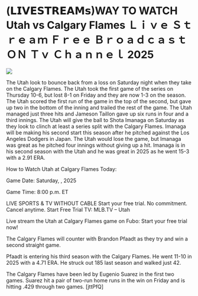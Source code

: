 # (𝗟𝗜𝗩𝗘𝗦𝗧𝗥𝗘𝗔𝗠𝘀)WAY TO WATCH Utah vs Calgary Flames Ｌｉｖｅ Ｓｔｒｅａｍ Ｆｒｅｅ Ｂｒｏａｄｃａｓｔ ＯＮ Ｔｖ Ｃｈａｎｎｅｌ  2025  
  
  
[![](https://i.imgur.com/qSNzIqt.png)](https://movie.rssnews.media/zEEFbISOz.php)  
  
The Utah look to bounce back from a loss on Saturday night when they take on the Calgary Flames. The Utah took the first game of the series on Thursday 10-6, but lost 8-1 on Friday and they are now 1-3 on the season. The Utah scored the first run of the game in the top of the second, but gave up two in the bottom of the inning and trailed the rest of the game. The Utah managed just three hits and Jameson Taillon gave up six runs in four and a third innings. The Utah will give the ball to Shota Imanaga on Saturday as they look to clinch at least a series split with the Calgary Flames. Imanaga will be making his second start this season after he pitched against the Los Angeles Dodgers in Japan. The Utah would lose the game, but Imanaga was great as he pitched four innings without giving up a hit. Imanaga is in his second season with the Utah and he was great in 2025 as he went 15-3 with a 2.91 ERA.

How to Watch Utah at Calgary Flames Today:

Game Date: Saturday, , 2025

Game Time: 8:00 p.m. ET

LIVE SPORTS & TV WITHOUT CABLE
Start your free trial. No commitment. Cancel anytime.
Start Free Trial
TV: MLB.TV – Utah

Live stream the Utah at Calgary Flames game on Fubo: Start your free trial now!

The Calgary Flames will counter with Brandon Pfaadt as they try and win a second straight game.

Pfaadt is entering his third season with the Calgary Flames. He went 11-10 in 2025 with a 4.71 ERA. He struck out 185 last season and walked just 42.

The Calgary Flames have been led by Eugenio Suarez in the first two games. Suarez hit a pair of two-run home runs in the win on Friday and is hitting .429 through two games. [jttPfQ]